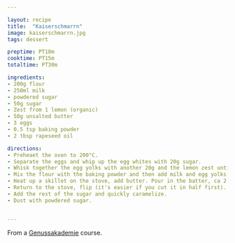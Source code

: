 ```yaml
---

layout: recipe
title:  "Kaiserschmarrn"
image: kaiserschmarrn.jpg
tags: dessert

preptime: PT10m
cooktime: PT15m
totaltime: PT30m

ingredients:
- 200g flour
- 250ml milk
- powdered sugar
- 50g sugar
- Zest from 1 lemon (organic)
- 50g unsalted butter
- 3 eggs
- 0.5 tsp baking powder
- 2 tbsp rapeseed oil

directions:
- Preheaet the oven to 200°C.
- Separate the eggs and whip up the egg whites with 20g sugar.
- Whisk together the egg yolks with another 20g and the lemon zest until creamy.
- Mix the flour with the baking powder and then add milk and egg yolks. It should become a viscous batter. Add the oil and then carefully heave the whipped egg whites under.
- Heat up a skillet on the stove, add butter. Pour in the batter, ca 2-3cm high. Bake in the oven for 4-5min or until golden brown.
- Return to the stove, flip (it's easier if you cut it in half first). With two spoons rip into pieces.
- Add the rest of the sugar and quickly caramelize. 
- Dust with powdered sugar.


---
```


From a [Genussakademie](https://www.genussakademie.com/) course.